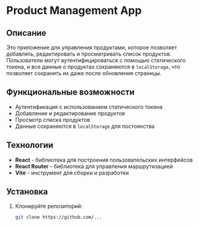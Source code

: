 # Product Management App

## Описание

Это приложение для управления продуктами, которое позволяет добавлять, редактировать и просматривать список продуктов. Пользователи могут аутентифицироваться с помощью статического токена, и все данные о продуктах сохраняются в `localStorage`, что позволяет сохранить их даже после обновления страницы.

## Функциональные возможности

- Аутентификация с использованием статического токена
- Добавление и редактирование продуктов
- Просмотр списка продуктов
- Данные сохраняются в `localStorage` для постоянства

## Технологии

- **React** - библиотека для построения пользовательских интерфейсов
- **React Router** - библиотека для управления маршрутизацией
- **Vite** - инструмент для сборки и разработки

## Установка

1. Клонируйте репозиторий:

   ```bash
   git clone https://github.com/...
